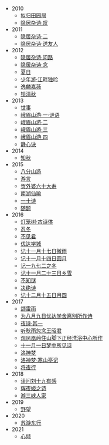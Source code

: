 - 2010
  - [拟归田园居](古诗/拟归田园居.md)
  - [隐居杂诗·叹](古诗/隐居杂诗·叹.md)
- 2011
  - [隐居杂诗·二](古诗/隐居杂诗·二.md)
  - [隐居杂诗·送友人](古诗/隐居杂诗·送友人.md)
- 2012
  - [隐居杂诗·问路](古诗/隐居杂诗·问路.md)
  - [隐居杂诗·念](古诗/隐居杂诗·念.md)
  - [夏日](古诗/夏日.md)
  - [少年游·江畔独吟](古诗/少年游·江畔独吟.md)
  - [逸麟嘉薇](古诗/逸麟嘉薇.md)
  - [锁清秋](古诗/锁清秋.md)
- 2013
  - [世事](古诗/世事.md)
  - [峨眉山游·一·谜语](古诗/峨眉山游·一·谜语.md)
  - [峨眉山游·二](古诗/峨眉山游·二.md)
  - [峨眉山游·三](古诗/峨眉山游·三.md)
  - [峨眉山游·四](古诗/峨眉山游·四.md)
  - [静心诀](古诗/静心诀.md)
- 2014
  - [知秋](古诗/知秋.md)
- 2015
  - [八分山游](古诗/八分山游.md)
  - [游言](古诗/游言.md)
  - [贺外婆六十大寿](古诗/贺外婆六十大寿.md)
  - [南湖仙喻](古诗/南湖仙喻.md)
  - [一十诗](古诗/一十诗.md)
  - [随题](古诗/随题.md)
- 2016
  - [灯笼树·古诗体](古诗/灯笼树·古诗体.md)
  - [忍冬](古诗/忍冬.md)
  - [不见君](古诗/不见君.md)
  - [优达学城](古诗/优达学城.md)
  - [记十一月十七日微雨](古诗/记十一月十七日微雨.md)
  - [记十一月十四日圆月](古诗/记十一月十四日圆月.md)
  - [记一九七二之冬](古诗/记一九七二之冬.md)
  - [记十一月二十三日乡雪](古诗/记十一月二十三日乡雪.md)
  - [不知谜](古诗/不知谜.md)
  - [决绝诗](古诗/决绝诗.md)
  - [记十二月十五日月圆](古诗/记十二月十五日月圆.md)
- 2017
  - [颂雷雨](古诗/颂雷雨.md)
  - [为八月九日优达学舍离别所作诗](古诗/为八月九日优达学舍离别所作诗.md)
  - [夜诗·其一](古诗/夜诗·其一.md)
  - [听秋雨忽念王昭君](古诗/听秋雨忽念王昭君.md)
  - [观凤凰岭住山脚下正经洗浴中心所作](古诗/观凤凰岭住山脚下正经洗浴中心所作.md)
  - [十一月一日梦中所见诗](古诗/十一月一日梦中所见诗.md)
  - [洛神梦](古诗/洛神梦.md)
  - [洛神梦·寒山亭记](古诗/洛神梦·寒山亭记.md)
  - [将夜行](古诗/将夜行.md)
- 2018
  - [读问刘十九有感](古诗/读问刘十九有感.md)
  - [辉夜姬之诗](古诗/辉夜姬之诗.md)
  - [游三峡人家](古诗/游三峡人家.md)
- 2019
  - [野望](古诗/野望.md)
- 2020
  - [苏游东行](现代诗/苏游东行.md)
- 2021
  - [心倾](现代诗/心倾.md)
